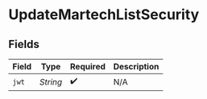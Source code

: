 # UpdateMartechListSecurity


## Fields

| Field              | Type               | Required           | Description        |
| ------------------ | ------------------ | ------------------ | ------------------ |
| `jwt`              | *String*           | :heavy_check_mark: | N/A                |